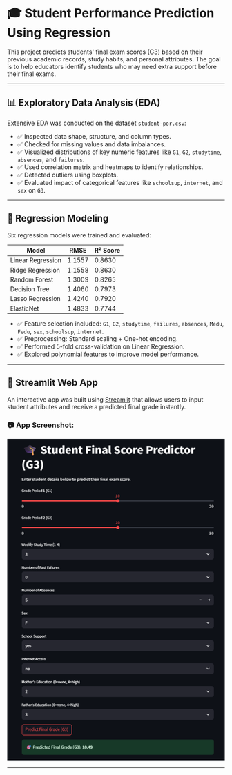 # 🎓 Student Performance Prediction Using Regression

This project predicts students' final exam scores (G3) based on their previous academic records, study habits, and personal attributes. The goal is to help educators identify students who may need extra support before their final exams.

---

## 📊 Exploratory Data Analysis (EDA)

Extensive EDA was conducted on the dataset `student-por.csv`:

- ✅ Inspected data shape, structure, and column types.
- ✅ Checked for missing values and data imbalances.
- ✅ Visualized distributions of key numeric features like `G1`, `G2`, `studytime`, `absences`, and `failures`.
- ✅ Used correlation matrix and heatmaps to identify relationships.
- ✅ Detected outliers using boxplots.
- ✅ Evaluated impact of categorical features like `schoolsup`, `internet`, and `sex` on `G3`.

---

## 🔢 Regression Modeling

Six regression models were trained and evaluated:

| Model              | RMSE     | R² Score |
|-------------------|----------|----------|
| Linear Regression | 1.1557   | 0.8630   |
| Ridge Regression  | 1.1558   | 0.8630   |
| Random Forest     | 1.3009   | 0.8265   |
| Decision Tree     | 1.4060   | 0.7973   |
| Lasso Regression  | 1.4240   | 0.7920   |
| ElasticNet        | 1.4833   | 0.7744   |

- ✅ Feature selection included: `G1`, `G2`, `studytime`, `failures`, `absences`, `Medu`, `Fedu`, `sex`, `schoolsup`, `internet`.
- ✅ Preprocessing: Standard scaling + One-hot encoding.
- ✅ Performed 5-fold cross-validation on Linear Regression.
- ✅ Explored polynomial features to improve model performance.

---

## 🚀 Streamlit Web App

An interactive app was built using [Streamlit](https://streamlit.io/) that allows users to input student attributes and receive a predicted final grade instantly.

### 📷 App Screenshot:
![Streamlit UI Screenshot](screenshots/streamlit_ui.png) 

---
